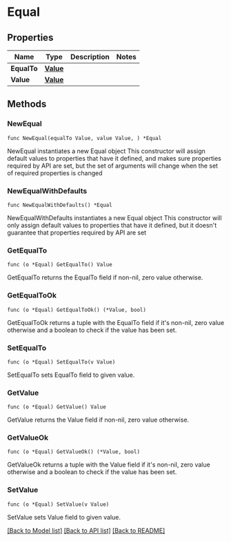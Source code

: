 # Equal

## Properties

Name | Type | Description | Notes
------------ | ------------- | ------------- | -------------
**EqualTo** | [**Value**](Value.md) |  | 
**Value** | [**Value**](Value.md) |  | 

## Methods

### NewEqual

`func NewEqual(equalTo Value, value Value, ) *Equal`

NewEqual instantiates a new Equal object
This constructor will assign default values to properties that have it defined,
and makes sure properties required by API are set, but the set of arguments
will change when the set of required properties is changed

### NewEqualWithDefaults

`func NewEqualWithDefaults() *Equal`

NewEqualWithDefaults instantiates a new Equal object
This constructor will only assign default values to properties that have it defined,
but it doesn't guarantee that properties required by API are set

### GetEqualTo

`func (o *Equal) GetEqualTo() Value`

GetEqualTo returns the EqualTo field if non-nil, zero value otherwise.

### GetEqualToOk

`func (o *Equal) GetEqualToOk() (*Value, bool)`

GetEqualToOk returns a tuple with the EqualTo field if it's non-nil, zero value otherwise
and a boolean to check if the value has been set.

### SetEqualTo

`func (o *Equal) SetEqualTo(v Value)`

SetEqualTo sets EqualTo field to given value.


### GetValue

`func (o *Equal) GetValue() Value`

GetValue returns the Value field if non-nil, zero value otherwise.

### GetValueOk

`func (o *Equal) GetValueOk() (*Value, bool)`

GetValueOk returns a tuple with the Value field if it's non-nil, zero value otherwise
and a boolean to check if the value has been set.

### SetValue

`func (o *Equal) SetValue(v Value)`

SetValue sets Value field to given value.



[[Back to Model list]](../README.md#documentation-for-models) [[Back to API list]](../README.md#documentation-for-api-endpoints) [[Back to README]](../README.md)


